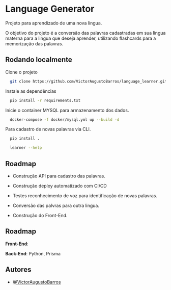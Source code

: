 
# Language Generator

Projeto para aprendizado de uma nova lingua.

O objetivo do projeto é a conversão das palavras cadastradas em sua lingua materna para a lingua que deseja aprender, utilizando flashcards para a memorização das palavras.

## Rodando localmente

Clone o projeto

```bash
  git clone https://github.com/VictorAugustoBarros/language_learner.git
```

Instale as dependências

```bash
  pip install -r requirements.txt
```

Inicie o container MYSQL para armazenamento dos dados.

```bash
  docker-compose -f docker/mysql.yml up --build -d
```

Para cadastro de novas palavras via CLI.

```bash
  pip install .

  learner --help
```
## Roadmap

- Construção API para cadastro das palavras.

- Construção deploy automatizado com CI/CD 

- Testes reconhecimento de voz para identificação de novas palavras.

- Conversão das palvras para outra lingua.

- Construção do Front-End.


## Roadmap

**Front-End**: 

**Back-End**: Python, Prisma
## Autores

- [@VictorAugustoBarros](https://github.com/VictorAugustoBarros)

